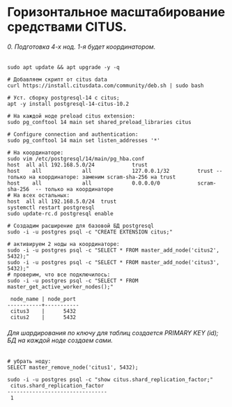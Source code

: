 # Горизонтальное масштабирование средствами CITUS.
###### 0. Подготовка 4-х нод. 1-я будет координатором.
```
sudo apt update && apt upgrade -y -q
```
```
# Добавляем скрипт от citus data
curl https://install.citusdata.com/community/deb.sh | sudo bash
```
```
# Уст. сборку postgresql-14 c citus;
apt -y install postgresql-14-citus-10.2
```
```
# На каждой ноде preload citus extension: 
sudo pg_conftool 14 main set shared_preload_libraries citus
```
```
# Configure connection and authentication:
sudo pg_conftool 14 main set listen_addresses '*'
```
```
# На координаторе:
sudo vim /etc/postgresql/14/main/pg_hba.conf
host  all all 192.168.5.0/24            trust
host    all             all             127.0.0.1/32         trust -- только на координаторе: заменим scram-sha-256 на trust
host    all             all             0.0.0.0/0            scram-sha-256  -- только на координаторе
# На всех остальных:
host  all all 192.168.5.0/24  trust
systemctl restart postgresql
sudo update-rc.d postgresql enable
```
```
# Создадим расширение для базовой БД postgresql
sudo -i -u postgres psql -c "CREATE EXTENSION citus;"
```
```
# активируем 2 ноды на координаторе:
sudo -i -u postgres psql -c "SELECT * FROM master_add_node('citus2', 5432);"
sudo -i -u postgres psql -c "SELECT * FROM master_add_node('citus3', 5432);"
# проверим, что все подключилось:
sudo -i -u postgres psql -c "SELECT * FROM master_get_active_worker_nodes();"
```
```
 node_name | node_port
-----------+-----------
 citus3    |      5432
 citus2    |      5432
```
######  Для шардирования по ключу для таблиц создается PRIMARY KEY (id); БД на каждой ноде создаем сами.
```
# убрать ноду:
SELECT master_remove_node('citus1', 5432);
```
```
sudo -i -u postgres psql -c "show citus.shard_replication_factor;"
 citus.shard_replication_factor
--------------------------------
 1
```



















